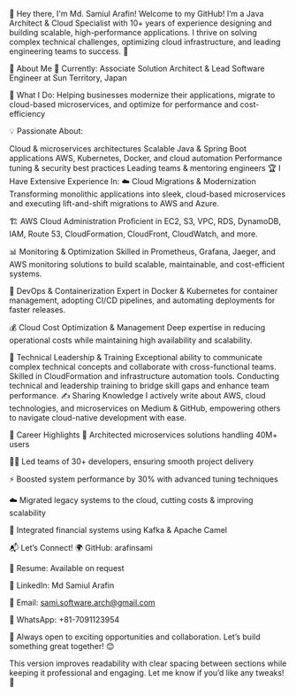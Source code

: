👋 Hey there, I'm Md. Samiul Arafin!
Welcome to my GitHub! I’m a Java Architect & Cloud Specialist with 10+ years of experience designing and building scalable, high-performance applications. I thrive on solving complex technical challenges, optimizing cloud infrastructure, and leading engineering teams to success. 🚀

🌟 About Me
💼 Currently: Associate Solution Architect & Lead Software Engineer at Sun Territory, Japan

🎯 What I Do: Helping businesses modernize their applications, migrate to cloud-based microservices, and optimize for performance and cost-efficiency

💡 Passionate About:

Cloud & microservices architectures
Scalable Java & Spring Boot applications
AWS, Kubernetes, Docker, and cloud automation
Performance tuning & security best practices
Leading teams & mentoring engineers
🏆 I Have Extensive Experience In:
☁️ Cloud Migrations & Modernization
Transforming monolithic applications into sleek, cloud-based microservices and executing lift-and-shift migrations to AWS and Azure.

🏗 AWS Cloud Administration
Proficient in EC2, S3, VPC, RDS, DynamoDB, IAM, Route 53, CloudFormation, CloudFront, CloudWatch, and more.

📊 Monitoring & Optimization
Skilled in Prometheus, Grafana, Jaeger, and AWS monitoring solutions to build scalable, maintainable, and cost-efficient systems.

🐳 DevOps & Containerization
Expert in Docker & Kubernetes for container management, adopting CI/CD pipelines, and automating deployments for faster releases.

💰 Cloud Cost Optimization & Management
Deep expertise in reducing operational costs while maintaining high availability and scalability.

🎯 Technical Leadership & Training
Exceptional ability to communicate complex technical concepts and collaborate with cross-functional teams.
Skilled in CloudFormation and infrastructure automation tools.
Conducting technical and leadership training to bridge skill gaps and enhance team performance.
✍️ Sharing Knowledge
I actively write about AWS, cloud technologies, and microservices on Medium & GitHub, empowering others to navigate cloud-native development with ease.

📌 Career Highlights
🚀 Architected microservices solutions handling 40M+ users

👨‍💻 Led teams of 30+ developers, ensuring smooth project delivery

⚡ Boosted system performance by 30% with advanced tuning techniques

☁️ Migrated legacy systems to the cloud, cutting costs & improving scalability

🔄 Integrated financial systems using Kafka & Apache Camel

📬 Let’s Connect!
🌍 GitHub: arafinsami

📄 Resume: Available on request

💼 LinkedIn: Md Samiul Arafin

📧 Email: sami.software.arch@gmail.com

📱 WhatsApp: +81-7091123954

🚀 Always open to exciting opportunities and collaboration. Let’s build something great together! 😊

This version improves readability with clear spacing between sections while keeping it professional and engaging. Let me know if you’d like any tweaks! 🚀
